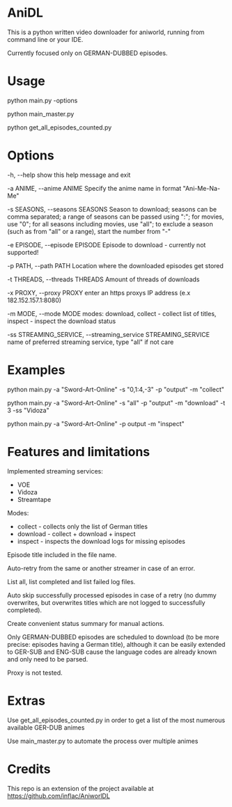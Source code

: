 # AniDL

This is a python written video downloader for aniworld, running from command line or your IDE.

Currently focused only on GERMAN-DUBBED episodes.

# Usage

python main.py -options 

python main_master.py

python get_all_episodes_counted.py

# Options

  -h, --help            show this help message and exit
  
  -a ANIME, --anime ANIME
                        Specify the anime name in format "Ani-Me-Na-Me"
                        
  -s SEASONS, --seasons SEASONS
                        Season to download; seasons can be comma separated; a range of seasons can be passed using ":"; for movies, use "0"; for all seasons including movies, use "all"; to exclude a season (such as from "all" or a
                        range), start the number from "-"
                        
  -e EPISODE, --episode EPISODE
                        Episode to download - currently not supported!
                        
  -p PATH, --path PATH  Location where the downloaded episodes get stored
  
  -t THREADS, --threads THREADS
                        Amount of threads of downloads
                        
  -x PROXY, --proxy PROXY
                        enter an https proxys IP address (e.x 182.152.157.1:8080)
                        
  -m MODE, --mode MODE  modes: download, collect - collect list of titles, inspect - inspect the download status
  
  -ss STREAMING_SERVICE, --streaming_service STREAMING_SERVICE
                        name of preferred streaming service, type "all" if not care

# Examples

python main.py -a "Sword-Art-Online" -s "0,1:4,-3" -p "output" -m "collect"

python main.py -a "Sword-Art-Online" -s "all" -p "output" -m "download" -t 3 -ss "Vidoza"

python main.py -a "Sword-Art-Online" -p output -m "inspect"

# Features and limitations

Implemented streaming services:
* VOE
* Vidoza
* Streamtape

Modes:
* collect - collects only the list of German titles
* download - collect + download + inspect
* inspect - inspects the download logs for missing episodes

Episode title included in the file name.

Auto-retry from the same or another streamer in case of an error.

List all, list completed and list failed log files.

Auto skip successfully processed episodes in case of a retry (no dummy overwrites, but overwrites titles which are not logged to successfully completed).

Create convenient status summary for manual actions.

Only GERMAN-DUBBED episodes are scheduled to download (to be more precise: episodes having a German title), although it can be easily extended to GER-SUB and ENG-SUB cause the language codes are already known and only need to be parsed.

Proxy is not tested.

# Extras

Use get_all_episodes_counted.py in order to get a list of the most numerous available GER-DUB animes

Use main_master.py to automate the process over multiple animes

# Credits

This repo is an extension of the project available at https://github.com/inflac/AniworlDL
